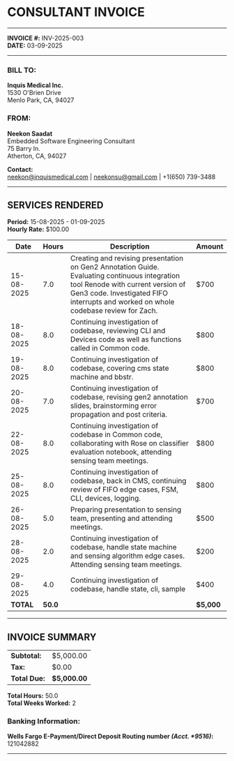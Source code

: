 # CONSULTANT INVOICE

---

**INVOICE #:** INV-2025-003  
**DATE:** 03-09-2025  

---

### **BILL TO:**
**Inquis Medical Inc.**  
1530 O'Brien Drive   
Menlo Park, CA, 94027 

### **FROM:**
**Neekon Saadat**  
Embedded Software Engineering Consultant  
75 Barry ln.  
Atherton, CA, 94027  

**Contact:**  
neekon@inquismedical.com | neekonsu@gmail.com | +1(650) 739-3488  

---

## **SERVICES RENDERED**

**Period:** 15-08-2025 - 01-09-2025  
**Hourly Rate:** $100.00  

| Date | Hours | Description | Amount |
|------|-------|-------------|--------|
| 15-08-2025 | 7.0 | Creating and revising presentation on Gen2 Annotation Guide. Evaluating continuous integration tool Renode with current version of Gen3 code. Investigated FIFO interrupts and worked on whole codebase review for Zach. | $700 |
| 18-08-2025 | 8.0 | Continuing investigation of codebase, reviewing CLI and Devices code as well as functions called in Common code. | $800 |
| 19-08-2025 | 8.0 | Continuing investigation of codebase, covering cms state machine and bbstr. | $800 |
| 20-08-2025 | 7.0 | Continuing investigation of codebase, revising gen2 annotation slides, brainstorming error propagation and post criteria. | $700 |
| 22-08-2025 | 8.0 | Continuing investigation of codebase in Common code, collaborating with Rose on classifier evaluation notebook, attending sensing team meetings. | $800 |
| 25-08-2025 | 8.0 | Continuing investigation of codebase, back in CMS, continuing review of FIFO edge cases, FSM, CLI, devices, logging. | $800 |
| 26-08-2025 | 5.0 | Preparing presentation to sensing team, presenting and attending meetings. | $500 |
| 28-08-2025 | 2.0 | Continuing investigation of codebase, handle state machine and sensing algorithm edge cases. Attending sensing team meetings. | $200 |
| 29-08-2025 | 4.0 | Continuing investigation of codebase, handle state, cli, sample | $400 |
| **TOTAL** | **50.0** | | **$5,000** |
---

## **INVOICE SUMMARY**

| | |
|---|---|
| **Subtotal:** | $5,000.00 |
| **Tax:** | $0.00 |
| **Total Due:** | **$5,000.00** |

**Total Hours:** 50.0  
**Total Weeks Worked:** 2

### Banking Information:
 **Wells Fargo E-Payment/Direct Deposit Routing number *(Acct. \*9516)*:** 121042882

---